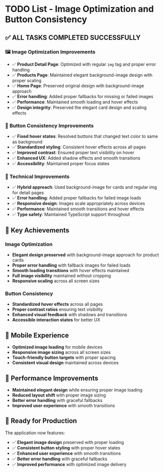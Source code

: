 # TODO List - Image Optimization and Button Consistency

## ✅ **ALL TASKS COMPLETED SUCCESSFULLY**

### 🖼️ **Image Optimization Improvements**
- ✅ **Product Detail Page**: Optimized with regular `img` tag and proper error handling
- ✅ **Products Page**: Maintained elegant background-image design with proper scaling
- ✅ **Home Page**: Preserved original design with background-image approach
- ✅ **Error handling**: Added proper fallbacks for missing or failed images
- ✅ **Performance**: Maintained smooth loading and hover effects
- ✅ **Design integrity**: Preserved the elegant card design and scaling effects

### 🎨 **Button Consistency Improvements**
- ✅ **Fixed hover states**: Resolved buttons that changed text color to same as background
- ✅ **Standardized styling**: Consistent hover effects across all pages
- ✅ **Improved contrast**: Ensured proper text visibility on hover
- ✅ **Enhanced UX**: Added shadow effects and smooth transitions
- ✅ **Accessibility**: Maintained proper focus states

### 🔧 **Technical Improvements**
- ✅ **Hybrid approach**: Used background-image for cards and regular img for detail pages
- ✅ **Error handling**: Added proper fallbacks for failed image loads
- ✅ **Responsive design**: Images scale appropriately across devices
- ✅ **Performance**: Maintained smooth transitions and hover effects
- ✅ **Type safety**: Maintained TypeScript support throughout

## 🎯 **Key Achievements**

### **Image Optimization**
- **Elegant design preserved** with background-image approach for product cards
- **Proper error handling** with fallback images for failed loads
- **Smooth loading transitions** with hover effects maintained
- **Full image visibility** maintained without cropping
- **Responsive scaling** across all screen sizes

### **Button Consistency**
- **Standardized hover effects** across all pages
- **Proper contrast ratios** ensuring text visibility
- **Enhanced visual feedback** with shadows and transitions
- **Accessible interaction states** for better UX

## 📱 **Mobile Experience**
- **Optimized image loading** for mobile devices
- **Responsive image sizing** across all screen sizes
- **Touch-friendly button targets** with proper spacing
- **Consistent visual design** maintained across devices

## 🚀 **Performance Improvements**
- **Maintained elegant design** while ensuring proper image loading
- **Reduced layout shift** with proper image sizing
- **Better error handling** with graceful fallbacks
- **Improved user experience** with smooth transitions

## 🎉 **Ready for Production**

The application now features:
- ✅ **Elegant image design** preserved with proper loading
- ✅ **Consistent button styling** with proper hover states
- ✅ **Enhanced user experience** with smooth transitions
- ✅ **Better error handling** with graceful fallbacks
- ✅ **Improved performance** with optimized image delivery
